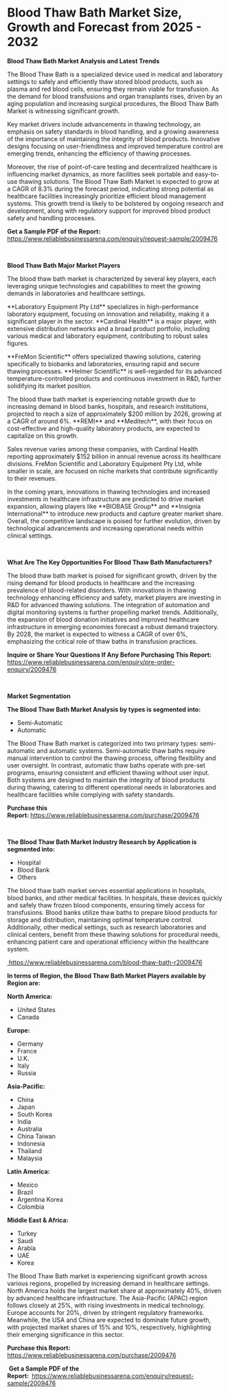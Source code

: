 <p><h1>Blood Thaw Bath Market Size, Growth and Forecast from 2025 - 2032</h1></p><p><strong>Blood Thaw Bath Market Analysis and Latest Trends</strong></p>
<p><p>The Blood Thaw Bath is a specialized device used in medical and laboratory settings to safely and efficiently thaw stored blood products, such as plasma and red blood cells, ensuring they remain viable for transfusion. As the demand for blood transfusions and organ transplants rises, driven by an aging population and increasing surgical procedures, the Blood Thaw Bath Market is witnessing significant growth. </p><p>Key market drivers include advancements in thawing technology, an emphasis on safety standards in blood handling, and a growing awareness of the importance of maintaining the integrity of blood products. Innovative designs focusing on user-friendliness and improved temperature control are emerging trends, enhancing the efficiency of thawing processes. </p><p>Moreover, the rise of point-of-care testing and decentralized healthcare is influencing market dynamics, as more facilities seek portable and easy-to-use thawing solutions. The Blood Thaw Bath Market is expected to grow at a CAGR of 8.3% during the forecast period, indicating strong potential as healthcare facilities increasingly prioritize efficient blood management systems. This growth trend is likely to be bolstered by ongoing research and development, along with regulatory support for improved blood product safety and handling processes.</p></p>
<p><strong>Get a Sample PDF of the Report:&nbsp;</strong> <a href="https://www.reliablebusinessarena.com/enquiry/request-sample/2009476?utm_campaign=2728&utm_medium=2&utm_source=Github&utm_content=ia&utm_term=16042025&utm_id=blood-thaw-bath">https://www.reliablebusinessarena.com/enquiry/request-sample/2009476</a></p>
<p>&nbsp;</p>
<p><strong>Blood Thaw Bath Major Market Players</strong></p>
<p><p>The blood thaw bath market is characterized by several key players, each leveraging unique technologies and capabilities to meet the growing demands in laboratories and healthcare settings. </p><p>**Laboratory Equipment Pty Ltd** specializes in high-performance laboratory equipment, focusing on innovation and reliability, making it a significant player in the sector. **Cardinal Health** is a major player, with extensive distribution networks and a broad product portfolio, including various medical and laboratory equipment, contributing to robust sales figures.</p><p>**FreMon Scientific** offers specialized thawing solutions, catering specifically to biobanks and laboratories, ensuring rapid and secure thawing processes. **Helmer Scientific** is well-regarded for its advanced temperature-controlled products and continuous investment in R&D, further solidifying its market position.</p><p>The blood thaw bath market is experiencing notable growth due to increasing demand in blood banks, hospitals, and research institutions, projected to reach a size of approximately $200 million by 2026, growing at a CAGR of around 6%. **REMI** and **Meditech**, with their focus on cost-effective and high-quality laboratory products, are expected to capitalize on this growth.</p><p>Sales revenue varies among these companies, with Cardinal Health reporting approximately $152 billion in annual revenue across its healthcare divisions. FreMon Scientific and Laboratory Equipment Pty Ltd, while smaller in scale, are focused on niche markets that contribute significantly to their revenues.</p><p>In the coming years, innovations in thawing technologies and increased investments in healthcare infrastructure are predicted to drive market expansion, allowing players like **BIOBASE Group** and **Insignia International** to introduce new products and capture greater market share. Overall, the competitive landscape is poised for further evolution, driven by technological advancements and increasing operational needs within clinical settings.</p></p>
<p>&nbsp;</p>
<p><strong>What Are The Key Opportunities For Blood Thaw Bath Manufacturers?</strong></p>
<p><p>The blood thaw bath market is poised for significant growth, driven by the rising demand for blood products in healthcare and the increasing prevalence of blood-related disorders. With innovations in thawing technology enhancing efficiency and safety, market players are investing in R&D for advanced thawing solutions. The integration of automation and digital monitoring systems is further propelling market trends. Additionally, the expansion of blood donation initiatives and improved healthcare infrastructure in emerging economies forecast a robust demand trajectory. By 2028, the market is expected to witness a CAGR of over 6%, emphasizing the critical role of thaw baths in transfusion practices.</p></p>
<p><strong>Inquire or Share Your Questions If Any Before Purchasing This Report:</strong> <a href="https://www.reliablebusinessarena.com/enquiry/pre-order-enquiry/2009476?utm_campaign=2728&utm_medium=2&utm_source=Github&utm_content=ia&utm_term=16042025&utm_id=blood-thaw-bath">https://www.reliablebusinessarena.com/enquiry/pre-order-enquiry/2009476</a></p>
<p>&nbsp;</p>
<p><strong>Market Segmentation</strong></p>
<p><strong>The Blood Thaw Bath Market Analysis by types is segmented into:</strong></p>
<p><ul><li>Semi-Automatic</li><li>Automatic</li></ul></p>
<p><p>The Blood Thaw Bath market is categorized into two primary types: semi-automatic and automatic systems. Semi-automatic thaw baths require manual intervention to control the thawing process, offering flexibility and user oversight. In contrast, automatic thaw baths operate with pre-set programs, ensuring consistent and efficient thawing without user input. Both systems are designed to maintain the integrity of blood products during thawing, catering to different operational needs in laboratories and healthcare facilities while complying with safety standards.</p></p>
<p><strong>Purchase this Report:&nbsp;</strong><a href="https://www.reliablebusinessarena.com/purchase/2009476?utm_campaign=2728&utm_medium=2&utm_source=Github&utm_content=ia&utm_term=16042025&utm_id=blood-thaw-bath">https://www.reliablebusinessarena.com/purchase/2009476</a></p>
<p>&nbsp;</p>
<p><strong>The Blood Thaw Bath Market Industry Research by Application is segmented into:</strong></p>
<p><ul><li>Hospital</li><li>Blood Bank</li><li>Others</li></ul></p>
<p><p>The blood thaw bath market serves essential applications in hospitals, blood banks, and other medical facilities. In hospitals, these devices quickly and safely thaw frozen blood components, ensuring timely access for transfusions. Blood banks utilize thaw baths to prepare blood products for storage and distribution, maintaining optimal temperature control. Additionally, other medical settings, such as research laboratories and clinical centers, benefit from these thawing solutions for procedural needs, enhancing patient care and operational efficiency within the healthcare system.</p></p>
<p><a href="https://www.reliablebusinessarena.com/blood-thaw-bath-r2009476?utm_campaign=2728&utm_medium=2&utm_source=Github&utm_content=ia&utm_term=16042025&utm_id=blood-thaw-bath">&nbsp;https://www.reliablebusinessarena.com/blood-thaw-bath-r2009476</a></p>
<p><strong>In terms of Region, the Blood Thaw Bath Market Players available by Region are:</strong></p>
<p>
    <p> <strong> North America: </strong>
        <ul>
            <li>United States</li>
            <li>Canada</li>
        </ul>
        </p> 
    <p> <strong> Europe: </strong>
        <ul>
            <li>Germany</li>
            <li>France</li>
            <li>U.K.</li>
            <li>Italy</li>
            <li>Russia</li>
        </ul>
        </p> 
    <p> <strong> Asia-Pacific: </strong>
        <ul>
            <li>China</li>
            <li>Japan</li>
            <li>South Korea</li>
            <li>India</li>
            <li>Australia</li>
            <li>China Taiwan</li>
            <li>Indonesia</li>
            <li>Thailand</li>
            <li>Malaysia</li>
        </ul>
        </p> 
    <p> <strong> Latin America: </strong>
        <ul>
            <li>Mexico</li>
            <li>Brazil</li>
            <li>Argentina Korea</li>
            <li>Colombia</li>
        </ul>
        </p> 
    <p> <strong> Middle East & Africa: </strong>
        <ul>
            <li>Turkey</li>
            <li>Saudi</li>
            <li>Arabia</li>
            <li>UAE</li>
            <li>Korea</li>
        </ul>
    </p>
    </p>
<p><p>The Blood Thaw Bath market is experiencing significant growth across various regions, propelled by increasing demand in healthcare settings. North America holds the largest market share at approximately 40%, driven by advanced healthcare infrastructure. The Asia-Pacific (APAC) region follows closely at 25%, with rising investments in medical technology. Europe accounts for 20%, driven by stringent regulatory frameworks. Meanwhile, the USA and China are expected to dominate future growth, with projected market shares of 15% and 10%, respectively, highlighting their emerging significance in this sector.</p></p>
<p><strong>Purchase this Report: </strong><a href="https://www.reliablebusinessarena.com/purchase/2009476?utm_campaign=2728&utm_medium=2&utm_source=Github&utm_content=ia&utm_term=16042025&utm_id=blood-thaw-bath">https://www.reliablebusinessarena.com/purchase/2009476</a></p>
<p>&nbsp;<strong>Get a Sample PDF of the Report:&nbsp;&nbsp;</strong><a href="https://www.reliablebusinessarena.com/enquiry/request-sample/2009476?utm_campaign=2728&utm_medium=2&utm_source=Github&utm_content=ia&utm_term=16042025&utm_id=blood-thaw-bath">https://www.reliablebusinessarena.com/enquiry/request-sample/2009476</a></p>
<p><strong></strong></p>
<p><p></p><p></p><p></p></p>